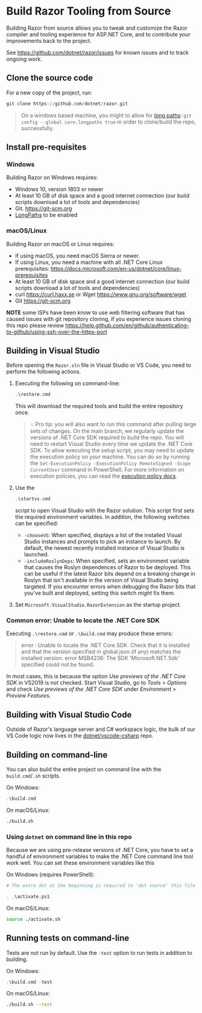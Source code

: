 ﻿# Build Razor Tooling from Source

Building Razor from source allows you to tweak and customize the Razor compiler and tooling experience for ASP.NET Core, and to contribute your improvements back to the project.

See <https://github.com/dotnet/razor/issues> for known issues and to track ongoing work.

## Clone the source code

For a new copy of the project, run:

```ps1
git clone https://github.com/dotnet/razor.git
```

> On a windows based machine, you might to allow for [long paths](https://stackoverflow.com/questions/22575662/filename-too-long-in-git-for-windows): `git config --global core.longpaths true` in order to clone/build the repo, successfully.

## Install pre-requisites

### Windows

Building Razor on Windows requires:

- Windows 10, version 1803 or newer
- At least 10 GB of disk space and a good internet connection (our build scripts download a lot of tools and dependencies)
- Git. <https://git-scm.org>
- [LongPaths](LongPaths.md) to be enabled

### macOS/Linux

Building Razor on macOS or Linux requires:

- If using macOS, you need macOS Sierra or newer.
- If using Linux, you need a machine with all .NET Core Linux prerequisites: <https://docs.microsoft.com/en-us/dotnet/core/linux-prerequisites>
- At least 10 GB of disk space and a good internet connection (our build scripts download a lot of tools and dependencies)
- curl <https://curl.haxx.se> or Wget <https://www.gnu.org/software/wget>
- Git <https://git-scm.org>

**NOTE** some ISPs have been know to use web filtering software that has caused issues with git repository cloning, if you experience issues cloning this repo please review <https://help.github.com/en/github/authenticating-to-github/using-ssh-over-the-https-port>

## Building in Visual Studio

Before opening the `Razor.sln` file in Visual Studio or VS Code, you need to perform the following actions.

1. Executing the following on command-line:

   ```ps1
   .\restore.cmd
   ```

   This will download the required tools and build the entire repository once.

   > :bulb: Pro tip: you will also want to run this command after pulling large sets of changes. On the main
   > branch, we regularly update the versions of .NET Core SDK required to build the repo.
   > You will need to restart Visual Studio every time we update the .NET Core SDK.
   > To allow executing the setup script, you may need to update the execution policy on your machine.
   > You can do so by running the `Set-ExecutionPolicy -ExecutionPolicy RemoteSigned -Scope CurrentUser` command
   > in PowerShell. For more information on execution policies, you can read the [execution policy docs](https://docs.microsoft.com/en-us/powershell/module/microsoft.powershell.security/set-executionpolicy).

2. Use the
   ```ps1
   .\startvs.cmd
   ```
   script to open Visual Studio with the Razor solution. This script first sets the required
   environment variables. In addition, the following switches can be specified:

   - `-chooseVS`: When specified, displays a list of the installed Visual Studio instances and prompts to
     pick an instance to launch. By default, the newest recently installed instance of Visual Studio is
     launched.
   - `-includeRoslynDeps`: When specified, sets an environment variable that causes the Roslyn dependences
     of Razor to be deployed. This can be useful if the latest Razor bits depend on a breaking change in
     Roslyn that isn't available in the version of Visual Studio being targeted. If you encounter errors
     when debugging the Razor bits that you've built and deployed, setting this switch _might_ fix them.

3. Set `Microsoft.VisualStudio.RazorExtension` as the startup project.

### Common error: Unable to locate the .NET Core SDK

Executing `.\restore.cmd` or `.\build.cmd` may produce these errors:

> error : Unable to locate the .NET Core SDK. Check that it is installed and that the version specified in global.json (if any) matches the installed version.
> error MSB4236: The SDK 'Microsoft.NET.Sdk' specified could not be found.

In most cases, this is because the option _Use previews of the .NET Core SDK_ in VS2019 is not checked. Start Visual Studio, go to _Tools > Options_ and check _Use previews of the .NET Core SDK_ under _Environment > Preview Features_.

## Building with Visual Studio Code

Outside of Razor's language server and C# workspace logic, the bulk of our VS Code logic now lives in the [dotnet/vscode-csharp](https://github.com/dotnet/vscode-csharp) repo.

## Building on command-line

You can also build the entire project on command line with the `build.cmd`/`.sh` scripts.

On Windows:

```ps1
.\build.cmd
```

On macOS/Linux:

```bash
./build.sh
```

### Using `dotnet` on command line in this repo

Because we are using pre-release versions of .NET Core, you have to set a handful of environment variables
to make the .NET Core command line tool work well. You can set these environment variables like this

On Windows (requires PowerShell):

```ps1
# The extra dot at the beginning is required to 'dot source' this file into the right scope.

. .\activate.ps1
```

On macOS/Linux:

```bash
source ./activate.sh
```

## Running tests on command-line

Tests are not run by default. Use the `-test` option to run tests in addition to building.

On Windows:

```ps1
.\build.cmd -test
```

On macOS/Linux:

```bash
./build.sh --test
```
